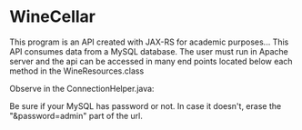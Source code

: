 # WineCellar

This program is an API created with JAX-RS for academic purposes... This API consumes data from a MySQL database.
The user must run in Apache server and the api can be accessed in many end points located below each method in the WineResources.class

Observe in the ConnectionHelper.java:

Be sure if your MySQL has password or not. In case it doesn't, erase the "&password=admin" part of the url.
